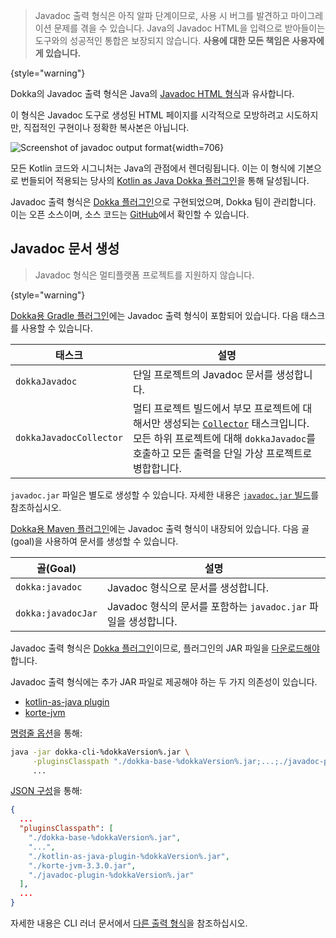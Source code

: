 [//]: # (title: Javadoc)

> Javadoc 출력 형식은 아직 알파 단계이므로, 사용 시 버그를 발견하고 마이그레이션 문제를 겪을 수 있습니다.
> Java의 Javadoc HTML을 입력으로 받아들이는 도구와의 성공적인 통합은 보장되지 않습니다.
> **사용에 대한 모든 책임은 사용자에게 있습니다.**
>
{style="warning"}

Dokka의 Javadoc 출력 형식은 Java의
[Javadoc HTML 형식](https://docs.oracle.com/en/java/javase/19/docs/api/index.html)과 유사합니다.

이 형식은 Javadoc 도구로 생성된 HTML 페이지를 시각적으로 모방하려고 시도하지만, 직접적인 구현이나 정확한 복사본은 아닙니다.

![Screenshot of javadoc output format](javadoc-format-example.png){width=706}

모든 Kotlin 코드와 시그니처는 Java의 관점에서 렌더링됩니다. 이는 이 형식에 기본으로 번들되어 적용되는 당사의
[Kotlin as Java Dokka 플러그인](https://github.com/Kotlin/dokka/tree/%dokkaVersion%/dokka-subprojects/plugin-kotlin-as-java)을 통해 달성됩니다.

Javadoc 출력 형식은 [Dokka 플러그인](dokka-plugins.md)으로 구현되었으며, Dokka 팀이 관리합니다.
이는 오픈 소스이며, 소스 코드는 [GitHub](https://github.com/Kotlin/dokka/tree/%dokkaVersion%/dokka-subprojects/plugin-javadoc)에서 확인할 수 있습니다.

## Javadoc 문서 생성

> Javadoc 형식은 멀티플랫폼 프로젝트를 지원하지 않습니다.
>
{style="warning"}

<tabs group="build-script">
<tab title="Gradle" group-key="kotlin">

[Dokka용 Gradle 플러그인](dokka-gradle.md)에는 Javadoc 출력 형식이 포함되어 있습니다. 다음 태스크를 사용할 수 있습니다.

| **태스크**                | **설명**                                                                                                                                                                                              |
|-------------------------|--------------------------------------------------------------------------------------------------------------------------------------------------------------------------------------------------------------|
| `dokkaJavadoc`          | 단일 프로젝트의 Javadoc 문서를 생성합니다.                                                                                                                                                        |
| `dokkaJavadocCollector` | 멀티 프로젝트 빌드에서 부모 프로젝트에 대해서만 생성되는 [`Collector`](dokka-gradle.md#collector-tasks) 태스크입니다. 모든 하위 프로젝트에 대해 `dokkaJavadoc`를 호출하고 모든 출력을 단일 가상 프로젝트로 병합합니다. |

`javadoc.jar` 파일은 별도로 생성할 수 있습니다. 자세한 내용은 [`javadoc.jar` 빌드](dokka-gradle.md#build-javadoc-jar)를 참조하십시오.

</tab>
<tab title="Maven" group-key="groovy">

[Dokka용 Maven 플러그인](dokka-maven.md)에는 Javadoc 출력 형식이 내장되어 있습니다. 다음 골(goal)을 사용하여 문서를 생성할 수 있습니다.

| **골(Goal)**           | **설명**                                                              |
|--------------------|------------------------------------------------------------------------------|
| `dokka:javadoc`    | Javadoc 형식으로 문서를 생성합니다.                                    |
| `dokka:javadocJar` | Javadoc 형식의 문서를 포함하는 `javadoc.jar` 파일을 생성합니다. |

</tab>
<tab title="CLI" group-key="cli">

Javadoc 출력 형식은 [Dokka 플러그인](dokka-plugins.md#apply-dokka-plugins)이므로, 플러그인의 JAR 파일을 [다운로드해야](https://repo1.maven.org/maven2/org/jetbrains/dokka/javadoc-plugin/%dokkaVersion%/javadoc-plugin-%dokkaVersion%.jar) 합니다.

Javadoc 출력 형식에는 추가 JAR 파일로 제공해야 하는 두 가지 의존성이 있습니다.

* [kotlin-as-java plugin](https://repo1.maven.org/maven2/org/jetbrains/dokka/kotlin-as-java-plugin/%dokkaVersion%/kotlin-as-java-plugin-%dokkaVersion%.jar)
* [korte-jvm](https://repo1.maven.org/maven2/com/soywiz/korlibs/korte/korte-jvm/3.3.0/korte-jvm-3.3.0.jar)

[명령줄 옵션](dokka-cli.md#run-with-command-line-options)을 통해:

```Bash
java -jar dokka-cli-%dokkaVersion%.jar \
     -pluginsClasspath "./dokka-base-%dokkaVersion%.jar;...;./javadoc-plugin-%dokkaVersion%.jar" \
     ...
```

[JSON 구성](dokka-cli.md#run-with-json-configuration)을 통해:

```json
{
  ...
  "pluginsClasspath": [
    "./dokka-base-%dokkaVersion%.jar",
    "...",
    "./kotlin-as-java-plugin-%dokkaVersion%.jar",
    "./korte-jvm-3.3.0.jar",
    "./javadoc-plugin-%dokkaVersion%.jar"
  ],
  ...
}
```

자세한 내용은 CLI 러너 문서에서 [다른 출력 형식](dokka-cli.md#other-output-formats)을 참조하십시오.

</tab>
</tabs>